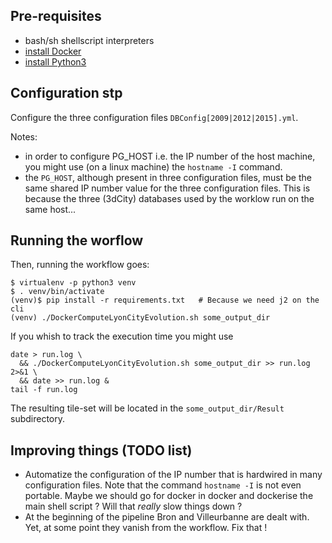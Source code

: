 ## Pre-requisites
 - bash/sh shellscript interpreters
 - [install Docker](https://docs.docker.com/install/)
 - [install Python3](https://www.python.org/)

## Configuration stp
Configure the three configuration files `DBConfig[2009|2012|2015].yml`.

Notes:
 * in order to configure PG_HOST i.e. the IP number of the host machine, you might use (on a linux machine) the `hostname -I` command.
 * the `PG_HOST`, although present in three configuration files, must be the same shared IP number value for the three configuration files. This is because the three (3dCity) databases used by the worklow run on the same host...

## Running the worflow
Then, running the workflow goes:
```
$ virtualenv -p python3 venv
$ . venv/bin/activate
(venv)$ pip install -r requirements.txt   # Because we need j2 on the cli
(venv) ./DockerComputeLyonCityEvolution.sh some_output_dir
```

If you whish to track the execution time you might use
```
date > run.log \
  && ./DockerComputeLyonCityEvolution.sh some_output_dir >> run.log 2>&1 \
  && date >> run.log &
tail -f run.log
```
The resulting tile-set will be located in the `some_output_dir/Result` subdirectory.

## Improving things (TODO list)
 * Automatize the configuration of the IP number that is hardwired in many configuration files. Note that the command `hostname -I` is not even portable. Maybe we should go for docker in docker and dockerise the main shell script ? Will that _really_ slow things down ?
 * At the beginning of the pipeline Bron and Villeurbanne are dealt with. Yet, at some point they vanish from the workflow. Fix that !
